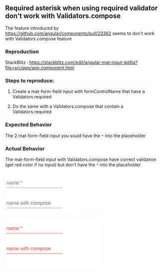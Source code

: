 ## Required asterisk when using required validator don't work with Validators.compose


The feature introduced by https://github.com/angular/components/pull/23362 seems to don't work with Validators.compose feature

### Reproduction
StackBlitz : https://stackblitz.com/edit/angular-mat-input-lpt6la?file=src/app/app.component.html

### Steps to reproduce:

1. Create a mat-form-field input with formControlName that have a Validators.required

2. Do the same with a Validators.compose that contain a Validators.required

### Expected Behavior
The 2 mat-form-field input you sould have the `*` into the placeholder

### Actual Behavior
The mat-form-field input with Validators.compose have correct validation (get red color if no input) but don't have the `*` into the placeholder

![image](https://github.com/brandonfl/angular-13-error-with-required-asterisk-when-using-compose-in-validator/blob/img/required-with-compose.png?raw=true)

![image](https://github.com/brandonfl/angular-13-error-with-required-asterisk-when-using-compose-in-validator/blob/img/required-validation-with-compose.png?raw=true)
